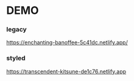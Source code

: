 # DEMO

### legacy

https://enchanting-banoffee-5c41dc.netlify.app/

### styled

https://transcendent-kitsune-de1c76.netlify.app

